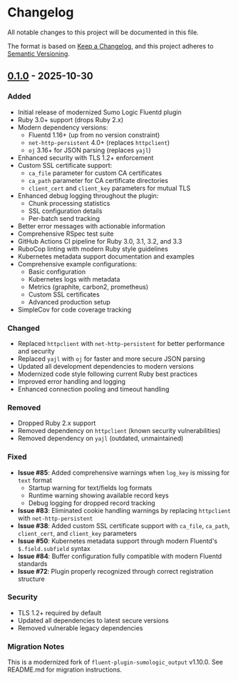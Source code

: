 # Changelog

All notable changes to this project will be documented in this file.

The format is based on [Keep a Changelog](https://keepachangelog.com/en/1.0.0/),
and this project adheres to [Semantic Versioning](https://semver.org/spec/v2.0.0.html).

## [0.1.0] - 2025-10-30

### Added
- Initial release of modernized Sumo Logic Fluentd plugin
- Ruby 3.0+ support (drops Ruby 2.x)
- Modern dependency versions:
  - Fluentd 1.16+ (up from no version constraint)
  - `net-http-persistent` 4.0+ (replaces `httpclient`)
  - `oj` 3.16+ for JSON parsing (replaces `yajl`)
- Enhanced security with TLS 1.2+ enforcement
- Custom SSL certificate support:
  - `ca_file` parameter for custom CA certificates
  - `ca_path` parameter for CA certificate directories
  - `client_cert` and `client_key` parameters for mutual TLS
- Enhanced debug logging throughout the plugin:
  - Chunk processing statistics
  - SSL configuration details
  - Per-batch send tracking
- Better error messages with actionable information
- Comprehensive RSpec test suite
- GitHub Actions CI pipeline for Ruby 3.0, 3.1, 3.2, and 3.3
- RuboCop linting with modern Ruby style guidelines
- Kubernetes metadata support documentation and examples
- Comprehensive example configurations:
  - Basic configuration
  - Kubernetes logs with metadata
  - Metrics (graphite, carbon2, prometheus)
  - Custom SSL certificates
  - Advanced production setup
- SimpleCov for code coverage tracking

### Changed
- Replaced `httpclient` with `net-http-persistent` for better performance and security
- Replaced `yajl` with `oj` for faster and more secure JSON parsing
- Updated all development dependencies to modern versions
- Modernized code style following current Ruby best practices
- Improved error handling and logging
- Enhanced connection pooling and timeout handling

### Removed
- Dropped Ruby 2.x support
- Removed dependency on `httpclient` (known security vulnerabilities)
- Removed dependency on `yajl` (outdated, unmaintained)

### Fixed
- **Issue #85**: Added comprehensive warnings when `log_key` is missing for `text` format
  - Startup warning for text/fields log formats
  - Runtime warning showing available record keys
  - Debug logging for dropped record tracking
- **Issue #83**: Eliminated cookie handling warnings by replacing `httpclient` with `net-http-persistent`
- **Issue #38**: Added custom SSL certificate support with `ca_file`, `ca_path`, `client_cert`, and `client_key` parameters
- **Issue #50**: Kubernetes metadata support through modern Fluentd's `$.field.subfield` syntax
- **Issue #84**: Buffer configuration fully compatible with modern Fluentd standards
- **Issue #72**: Plugin properly recognized through correct registration structure

### Security
- TLS 1.2+ required by default
- Updated all dependencies to latest secure versions
- Removed vulnerable legacy dependencies

### Migration Notes
This is a modernized fork of `fluent-plugin-sumologic_output` v1.10.0. See README.md for migration instructions.

[unreleased]: https://github.com/gnanirahulnutakki/fluent-plugin-sumologic-radiant/compare/v0.1.0...HEAD
[0.1.0]: https://github.com/gnanirahulnutakki/fluent-plugin-sumologic-radiant/releases/tag/v0.1.0
